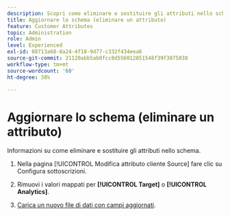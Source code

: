 ```yaml
---
description: Scopri come eliminare e sostituire gli attributi nello schema in Adobe Experience Cloud.
title: Aggiornare lo schema (eliminare un attributo)
feature: Customer Attributes
topic: Administration
role: Admin
level: Experienced
exl-id: 08713a68-8a24-4f18-9d77-c332f434eea6
source-git-commit: 21120abb5ab0fcc8d556012851548f39f3875038
workflow-type: tm+mt
source-wordcount: '60'
ht-degree: 38%

---
```


# Aggiornare lo schema (eliminare un attributo)

Informazioni su come eliminare e sostituire gli attributi nello schema.

1. Nella pagina [!UICONTROL Modifica attributo cliente Source] fare clic su Configura sottoscrizioni.

1. Rimuovi i valori mappati per **[!UICONTROL Target]** o **[!UICONTROL Analytics]**.

1. [Carica un nuovo file di dati con campi aggiornati](t-crs-usecase.md).
